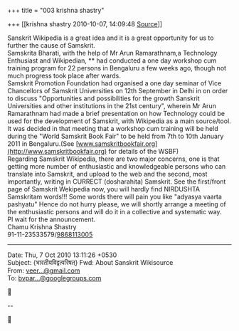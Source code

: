+++
title = "003 krishna shastry"

+++
[[krishna shastry	2010-10-07, 14:09:48 [Source](https://groups.google.com/g/bvparishat/c/fBuQfRoMcKg)]]



Sanskrit Wikipedia is a great idea and it is a great opportunity for us to further the cause of Samskrit.  
Samskrita Bharati, with the help of Mr Arun Ramarathnam,a Technology Enthusiast and Wikipedian, ** had conducted a one day workshop cum training program for 22 persons in Bengaluru a few weeks ago, though not much progress took place after wards.  
Samskrit Promotion Foundation had organised a one day seminar of Vice Chancellors of Samskrit Universities on 12th September in Delhi in on order to discuss "Opportunities and possibilities for the growth Sanskrit Universities and other institutions in the 21st century", wherein Mr Arun Ramarathnam had made a brief presentation on how Technology could be used for the development of Samskrit, with Wikipedia as a main source/tool. It was decided in that meeting that a workshop cum training will be held during the "World Samskrit Book Fair" to be held from 7th to 10th January 2011 in Bengaluru.(See [www.samskritbookfair.org](http://www.samskritbookfair.org) for details of the WSBF)  
Regarding Samskrit Wikipedia, there are two major concerns, one is that getting more number of enthusiastic and knowledgeable persons who can translate into Samskrit, and upload to the web and the second, most importantly, writing in CURRECT (dosharahita) Samskrit. See the first/front page of Samskrit Wekipedia now, you will hardly find NIRDUSHTA Samskritam words!!! Some words there will pain you like "adyasya vaarta pashyatu" Hence do not hurry please, we will shortly arrange a meeting of the enthusiastic persons and will do it in a collective and systematic way.  
Pl wait for the announcement.  
Chamu Krishna Shastry  
91-11-23533579/[9868113005](tel:(986)%20811-3005)  
  
  
  
  

------------------------------------------------------------------------

Date: Thu, 7 Oct 2010 13:11:26 +0530  
Subject: {भारतीयविद्वत्परिषत्} Fwd: About Sanskrit Wikisource  
From: [veer...@gmail.com]()  
To: [bvpar...@googlegroups.com]()



--  



